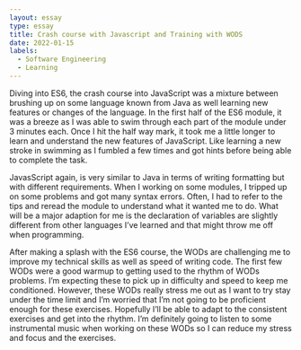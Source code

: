 ```yaml
---
layout: essay
type: essay
title: Crash course with Javascript and Training with WODS
date: 2022-01-15
labels:
  - Software Engineering
  - Learning
---
```


Diving into ES6, the crash course into JavaScript was a mixture between brushing up on some language known from Java as well learning new features or changes of the language. In the first half of the ES6 module, it was a breeze as I was able to swim through each part of the module under 3 minutes each. Once I hit the half way mark, it took me a little longer to learn and understand the new features of JavaScript. Like learning a new stroke in swimming as I fumbled a few times and got hints before being able to complete the task. 

JavasScript again, is very similar to Java in terms of writing formatting but with different requirements. When I working on some modules, I tripped up on some problems and got many syntax errors. Often, I had to refer to the tips and reread the module to understand what it wanted me to do. What will be a major adaption for me is the declaration of variables are slightly different from other languages I’ve learned and that might throw me off when programming. 

After making a splash with the ES6 course, the WODs are challenging me to improve my technical skills as well as speed of writing code. The first few WODs were a good warmup to getting used to the rhythm of WODs problems. I’m expecting these to pick up in difficulty and speed to keep me conditioned. However, these WODs really stress me out as I want to try stay under the time limit and I’m worried that I’m not going to be proficient enough for these exercises. Hopefully I’ll be able to adapt to the consistent exercises and get into the rhythm. I’m definitely going to listen to some instrumental music when working on these WODs so I can reduce my stress and focus and the exercises. 
